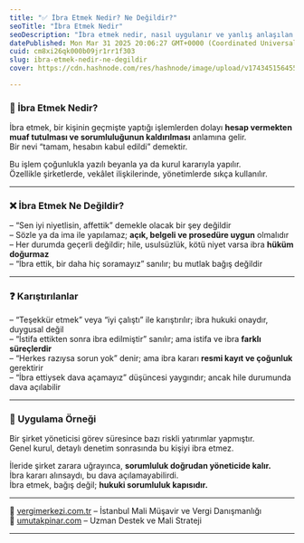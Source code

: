 ```yaml
---
title: "✅ İbra Etmek Nedir? Ne Değildir?"
seoTitle: "İbra Etmek Nedir"
seoDescription: "İbra etmek nedir, nasıl uygulanır ve yanlış anlaşılan yönleri nelerdir? İbra sürecinin hukuki detaylarını keşfedin"
datePublished: Mon Mar 31 2025 20:06:27 GMT+0000 (Coordinated Universal Time)
cuid: cm8xi26qk000b09jr1rr1f303
slug: ibra-etmek-nedir-ne-degildir
cover: https://cdn.hashnode.com/res/hashnode/image/upload/v1743451564554/e846eb72-bf15-40ef-9d1b-079d0de34dbf.webp

---
```


### 🔹 İbra Etmek Nedir?

İbra etmek, bir kişinin geçmişte yaptığı işlemlerden dolayı **hesap vermekten muaf tutulması ve sorumluluğunun kaldırılması** anlamına gelir.  
Bir nevi “tamam, hesabın kabul edildi” demektir.

Bu işlem çoğunlukla yazılı beyanla ya da kurul kararıyla yapılır.  
Özellikle şirketlerde, vekâlet ilişkilerinde, yönetimlerde sıkça kullanılır.

---

### ❌ İbra Etmek Ne Değildir?

– “Sen iyi niyetlisin, affettik” demekle olacak bir şey değildir  
– Sözle ya da ima ile yapılamaz; **açık, belgeli ve prosedüre uygun** olmalıdır  
– Her durumda geçerli değildir; hile, usulsüzlük, kötü niyet varsa ibra **hüküm doğurmaz**  
– “İbra ettik, bir daha hiç soramayız” sanılır; bu mutlak bağış değildir

---

### ❓ Karıştırılanlar

– “Teşekkür etmek” veya “iyi çalıştı” ile karıştırılır; ibra hukuki onaydır, duygusal değil  
– “İstifa ettikten sonra ibra edilmiştir” sanılır; ama istifa ve ibra **farklı süreçlerdir**  
– “Herkes razıysa sorun yok” denir; ama ibra kararı **resmi kayıt ve çoğunluk** gerektirir  
– “İbra ettiysek dava açamayız” düşüncesi yaygındır; ancak hile durumunda dava açılabilir

---

### 🧠 Uygulama Örneği

Bir şirket yöneticisi görev süresince bazı riskli yatırımlar yapmıştır.  
Genel kurul, detaylı denetim sonrasında bu kişiyi ibra etmez.

İleride şirket zarara uğrayınca, **sorumluluk doğrudan yöneticide kalır.**  
İbra kararı alınsaydı, bu dava açılamayabilirdi.  
İbra etmek, bağış değil; **hukuki sorumluluk kapısıdır.**

---

📎 [vergimerkezi.com.tr](https://vergimerkezi.com.tr) – İstanbul Mali Müşavir ve Vergi Danışmanlığı  
📎 [umutakpinar.com](https://umutakpinar.com) – Uzman Destek ve Mali Strateji

---